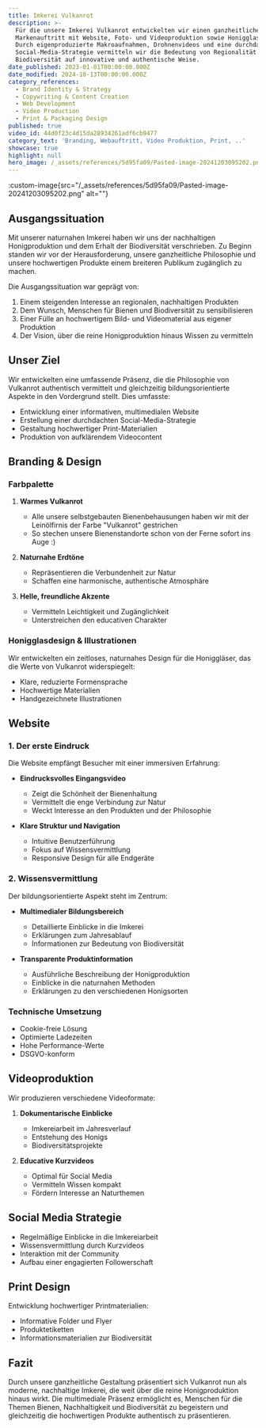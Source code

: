 ```yaml
---
title: Imkerei Vulkanrot
description: >-
  Für die unsere Imkerei Vulkanrot entwickelten wir einen ganzheitlichen
  Markenauftritt mit Website, Foto- und Videoproduktion sowie Honigglasdesign.
  Durch eigenproduzierte Makroaufnahmen, Drohnenvideos und eine durchdachte
  Social-Media-Strategie vermitteln wir die Bedeutung von Regionalität und
  Biodiversität auf innovative und authentische Weise.
date_published: 2023-01-01T00:00:00.000Z
date_modified: 2024-10-13T00:00:00.000Z
category_references:
  - Brand Identity & Strategy
  - Copywriting & Content Creation
  - Web Development
  - Video Production
  - Print & Packaging Design
published: true
video_id: 44d0f23c4d15da28934261adf6cb9477
category_text: 'Branding, Webauftritt, Video Produktion, Print, ..'
showcase: true
highlight: null
hero_image: /_assets/references/5d95fa09/Pasted-image-20241203095202.png
---
```

:custom-image{src="/_assets/references/5d95fa09/Pasted-image-20241203095202.png" alt=""}


## Ausgangssituation

Mit unserer naturnahen Imkerei haben wir uns der nachhaltigen Honigproduktion und dem Erhalt der Biodiversität verschrieben. Zu Beginn standen wir vor der Herausforderung, unsere ganzheitliche Philosophie und unsere hochwertigen Produkte einem breiteren Publikum zugänglich zu machen.

Die Ausgangssituation war geprägt von:
1. Einem steigenden Interesse an regionalen, nachhaltigen Produkten
2. Dem Wunsch, Menschen für Bienen und Biodiversität zu sensibilisieren
3. Einer Fülle an hochwertigem Bild- und Videomaterial aus eigener Produktion
4. Der Vision, über die reine Honigproduktion hinaus Wissen zu vermitteln

## Unser Ziel

Wir entwickelten eine umfassende Präsenz, die die Philosophie von Vulkanrot authentisch vermittelt und gleichzeitig bildungsorientierte Aspekte in den Vordergrund stellt. Dies umfasste:

- Entwicklung einer informativen, multimedialen Website
- Erstellung einer durchdachten Social-Media-Strategie
- Gestaltung hochwertiger Print-Materialien
- Produktion von aufklärendem Videocontent

## Branding & Design

### Farbpalette

1. **Warmes Vulkanrot**
   - Alle unsere selbstgebauten Bienenbehausungen haben wir mit der Leinölfirnis der Farbe "Vulkanrot" gestrichen
   - So stechen unsere Bienenstandorte schon von der Ferne sofort ins Auge :)

2. **Naturnahe Erdtöne**
   - Repräsentieren die Verbundenheit zur Natur
   - Schaffen eine harmonische, authentische Atmosphäre

3. **Helle, freundliche Akzente**
   - Vermitteln Leichtigkeit und Zugänglichkeit
   - Unterstreichen den educativen Charakter

### Honigglasdesign & Illustrationen

Wir entwickelten ein zeitloses, naturnahes Design für die Honiggläser, das die Werte von Vulkanrot widerspiegelt:
- Klare, reduzierte Formensprache
- Hochwertige Materialien
- Handgezeichnete Illustrationen

## Website

### 1. Der erste Eindruck

Die Website empfängt Besucher mit einer immersiven Erfahrung:

- **Eindrucksvolles Eingangsvideo**
  - Zeigt die Schönheit der Bienenhaltung
  - Vermittelt die enge Verbindung zur Natur
  - Weckt Interesse an den Produkten und der Philosophie

- **Klare Struktur und Navigation**
  - Intuitive Benutzerführung
  - Fokus auf Wissensvermittlung
  - Responsive Design für alle Endgeräte

### 2. Wissensvermittlung

Der bildungsorientierte Aspekt steht im Zentrum:

- **Multimedialer Bildungsbereich**
  - Detaillierte Einblicke in die Imkerei
  - Erklärungen zum Jahresablauf
  - Informationen zur Bedeutung von Biodiversität

- **Transparente Produktinformation**
  - Ausführliche Beschreibung der Honigproduktion
  - Einblicke in die naturnahen Methoden
  - Erklärungen zu den verschiedenen Honigsorten

### Technische Umsetzung

- Cookie-freie Lösung
- Optimierte Ladezeiten
- Hohe Performance-Werte
- DSGVO-konform

## Videoproduktion

Wir produzieren verschiedene Videoformate:

1. **Dokumentarische Einblicke**
   - Imkereiarbeit im Jahresverlauf
   - Entstehung des Honigs
   - Biodiversitätsprojekte

2. **Educative Kurzvideos**
   - Optimal für Social Media
   - Vermitteln Wissen kompakt
   - Fördern Interesse an Naturthemen

## Social Media Strategie

- Regelmäßige Einblicke in die Imkereiarbeit
- Wissensvermittlung durch Kurzvideos
- Interaktion mit der Community
- Aufbau einer engagierten Followerschaft

## Print Design

Entwicklung hochwertiger Printmaterialien:
- Informative Folder und Flyer
- Produktetiketten
- Informationsmaterialien zur Biodiversität

## Fazit

Durch unsere ganzheitliche Gestaltung präsentiert sich Vulkanrot nun als moderne, nachhaltige Imkerei, die weit über die reine Honigproduktion hinaus wirkt. Die multimediale Präsenz ermöglicht es, Menschen für die Themen Bienen, Nachhaltigkeit und Biodiversität zu begeistern und gleichzeitig die hochwertigen Produkte authentisch zu präsentieren.
